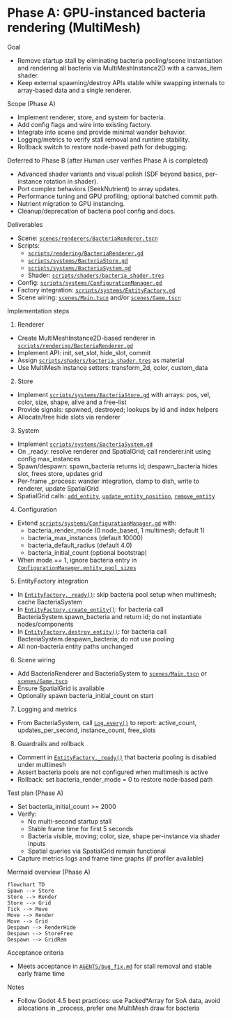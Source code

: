 # Phase A: GPU-instanced bacteria rendering (MultiMesh)

Goal
- Remove startup stall by eliminating bacteria pooling/scene instantiation and rendering all bacteria via MultiMeshInstance2D with a canvas_item shader.
- Keep external spawning/destroy APIs stable while swapping internals to array-based data and a single renderer.

Scope (Phase A)
- Implement renderer, store, and system for bacteria.
- Add config flags and wire into existing factory.
- Integrate into scene and provide minimal wander behavior.
- Logging/metrics to verify stall removal and runtime stability.
- Rollback switch to restore node-based path for debugging.

Deferred to Phase B (after Human user verifies Phase A is completed)
- Advanced shader variants and visual polish (SDF beyond basics, per-instance rotation in shader).
- Port complex behaviors (SeekNutrient) to array updates.
- Performance tuning and GPU profiling; optional batched commit path.
- Nutrient migration to GPU instancing.
- Cleanup/deprecation of bacteria pool config and docs.

Deliverables
- Scene: [`scenes/renderers/BacteriaRenderer.tscn`](scenes/renderers/BacteriaRenderer.tscn)
- Scripts:
  - [`scripts/rendering/BacteriaRenderer.gd`](scripts/rendering/BacteriaRenderer.gd)
  - [`scripts/systems/BacteriaStore.gd`](scripts/systems/BacteriaStore.gd)
  - [`scripts/systems/BacteriaSystem.gd`](scripts/systems/BacteriaSystem.gd)
  - Shader: [`scripts/shaders/bacteria_shader.tres`](scripts/shaders/bacteria_shader.tres)
- Config: [`scripts/systems/ConfigurationManager.gd`](scripts/systems/ConfigurationManager.gd)
- Factory integration: [`scripts/systems/EntityFactory.gd`](scripts/systems/EntityFactory.gd)
- Scene wiring: [`scenes/Main.tscn`](scenes/Main.tscn) and/or [`scenes/Game.tscn`](scenes/Game.tscn)

Implementation steps
1) Renderer
- Create MultiMeshInstance2D-based renderer in [`scripts/rendering/BacteriaRenderer.gd`](scripts/rendering/BacteriaRenderer.gd)
- Implement API: init, set_slot, hide_slot, commit
- Assign [`scripts/shaders/bacteria_shader.tres`](scripts/shaders/bacteria_shader.tres) as material
- Use MultiMesh instance setters: transform_2d, color, custom_data

2) Store
- Implement [`scripts/systems/BacteriaStore.gd`](scripts/systems/BacteriaStore.gd) with arrays: pos, vel, color, size, shape, alive and a free-list
- Provide signals: spawned, destroyed; lookups by id and index helpers
- Allocate/free hide slots via renderer

3) System
- Implement [`scripts/systems/BacteriaSystem.gd`](scripts/systems/BacteriaSystem.gd)
- On _ready: resolve renderer and SpatialGrid; call renderer.init using config max_instances
- Spawn/despawn: spawn_bacteria returns id; despawn_bacteria hides slot, frees store, updates grid
- Per-frame _process: wander integration, clamp to dish, write to renderer, update SpatialGrid
- SpatialGrid calls: [`add_entity`](scripts/systems/SpatialGrid.gd:67), [`update_entity_position`](scripts/systems/SpatialGrid.gd:99), [`remove_entity`](scripts/systems/SpatialGrid.gd:85)

4) Configuration
- Extend [`scripts/systems/ConfigurationManager.gd`](scripts/systems/ConfigurationManager.gd) with:
  - bacteria_render_mode (0 node_based, 1 multimesh; default 1)
  - bacteria_max_instances (default 10000)
  - bacteria_default_radius (default 4.0)
  - bacteria_initial_count (optional bootstrap)
- When mode == 1, ignore bacteria entry in [`ConfigurationManager.entity_pool_sizes`](scripts/systems/ConfigurationManager.gd:26)

5) EntityFactory integration
- In [`EntityFactory._ready()`](scripts/systems/EntityFactory.gd:16): skip bacteria pool setup when multimesh; cache BacteriaSystem
- In [`EntityFactory.create_entity()`](scripts/systems/EntityFactory.gd:55): for bacteria call BacteriaSystem.spawn_bacteria and return id; do not instantiate nodes/components
- In [`EntityFactory.destroy_entity()`](scripts/systems/EntityFactory.gd:91): for bacteria call BacteriaSystem.despawn_bacteria; do not use pooling
- All non-bacteria entity paths unchanged

6) Scene wiring
- Add BacteriaRenderer and BacteriaSystem to [`scenes/Main.tscn`](scenes/Main.tscn) or [`scenes/Game.tscn`](scenes/Game.tscn)
- Ensure SpatialGrid is available
- Optionally spawn bacteria_initial_count on start

7) Logging and metrics
- From BacteriaSystem, call [`Log.every()`](scripts/systems/Log.gd:83) to report: active_count, updates_per_second, instance_count, free_slots

8) Guardrails and rollback
- Comment in [`EntityFactory._ready()`](scripts/systems/EntityFactory.gd:16) that bacteria pooling is disabled under multimesh
- Assert bacteria pools are not configured when multimesh is active
- Rollback: set bacteria_render_mode = 0 to restore node-based path

Test plan (Phase A)
- Set bacteria_initial_count &#62;= 2000
- Verify:
  - No multi-second startup stall
  - Stable frame time for first 5 seconds
  - Bacteria visible, moving; color, size, shape per-instance via shader inputs
  - Spatial queries via SpatialGrid remain functional
- Capture metrics logs and frame time graphs (if profiler available)

Mermaid overview (Phase A)

```mermaid
flowchart TD
Spawn --> Store
Store --> Render
Store --> Grid
Tick --> Move
Move --> Render
Move --> Grid
Despawn --> RenderHide
Despawn --> StoreFree
Despawn --> GridRem
```

Acceptance criteria
- Meets acceptance in [`AGENTS/bug_fix.md`](AGENTS/bug_fix.md) for stall removal and stable early frame time

Notes
- Follow Godot 4.5 best practices: use Packed*Array for SoA data, avoid allocations in _process, prefer one MultiMesh draw for bacteria